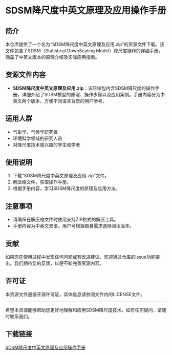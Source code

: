 # SDSM降尺度中英文原理及应用操作手册

## 简介

本仓库提供了一个名为“SDSM降尺度中英文原理及应用.zip”的资源文件下载。该文件包含了SDSM（Statistical DownScaling Model）降尺度操作的详细手册，涵盖了中英文版本的原理介绍及实际应用指南。

## 资源文件内容

- **SDSM降尺度中英文原理及应用.zip**：该压缩包内含SDSM降尺度的操作手册，详细介绍了SDSM模型的原理、操作步骤以及应用案例。手册内容分为中英文两个版本，方便不同语言背景的用户参考。

## 适用人群

- 气象学、气候学研究者
- 环境科学领域的研究人员
- 对降尺度技术感兴趣的学生和学者

## 使用说明

1. 下载“SDSM降尺度中英文原理及应用.zip”文件。
2. 解压缩文件，获取操作手册。
3. 根据手册内容，学习SDSM降尺度的原理及应用方法。

## 注意事项

- 请确保在解压缩文件时使用支持ZIP格式的解压工具。
- 手册内容为中英文双语，用户可根据自身需求选择阅读版本。

## 贡献

如果您在使用过程中发现任何问题或有改进建议，欢迎通过仓库的Issue功能提出。我们期待您的反馈，以便不断完善资源内容。

## 许可证

本资源文件遵循开源许可证，具体信息请参阅文件内的LICENSE文件。

---

希望本资源能够帮助您更好地理解和应用SDSM降尺度技术。如有任何疑问，请随时联系我们。

## 下载链接

[SDSM降尺度中英文原理及应用操作手册](https://pan.quark.cn/s/b727f17cd3e4)